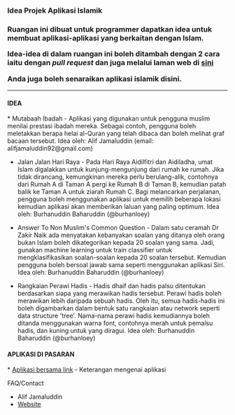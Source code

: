 <h3>Idea Projek Aplikasi Islamik<h3>

Ruangan ini dibuat untuk <b>programmer</b> dapatkan idea untuk membuat aplikasi-aplikasi yang berkaitan dengan Islam.

Idea-idea di dalam ruangan ini boleh ditambah dengan 2 cara iaitu dengan <i>pull request</i> dan juga melalui laman web di <a href="http://www.kodegeek.net/islamicappidea/">sini</a>

Anda juga boleh senaraikan aplikasi islamik disini.

<hr>

<!-- ISIKAN IDEA ANDA DIBAWAH -->


<h4>IDEA</h4>
<!-- * <Idea anda> - <Penerangan>. Idea oleh: <Nama anda> (<Contact anda>) -->
* Mutabaah Ibadah - Aplikasi yang digunakan untuk pengguna muslim menilai prestasi ibadah mereka. Sebagai contoh, pengguna boleh meletakkan berapa helai al-Quran yang telah dibaca dan boleh melihat graf bacaan tersebut.
Idea oleh: Alif Jamaluddin (email: alifjamaluddin92@gmail.com)

* Jalan Jalan Hari Raya - Pada Hari Raya Aidilfitri dan Aidiladha, umat Islam digalakkan untuk kunjung-mengunjung dari rumah ke rumah. Jika tidak dirancang, kemungkinan mereka perlu berulang-alik, contohnya dari Rumah A di Taman A pergi ke Rumah B di Taman B, kemudian patah balik ke Taman A untuk ziarah Rumah C. Bagi melancarkan perjalanan, pengguna boleh menggunakan aplikasi untuk memilih beberapa lokasi kemudian aplikasi akan memberikan laluan yang paling optimum.
Idea oleh: Burhanuddin Baharuddin (@burhanloey)

* Answer To Non Muslim's Common Question - Dalam satu ceramah Dr Zakir Naik ada menyatakan kebanyakan soalan yang ditanya oleh orang bukan Islam boleh dikategorikan kepada 20 soalan yang sama. Jadi, gunakan machine learning untuk train classifier untuk mengklasifikasikan soalan-soalan kepada 20 soalan tersebut. Kemudian pengguna boleh bersoal jawab sama seperti menggunakan aplikasi Siri.
Idea oleh: Burhanuddin Baharuddin (@burhanloey)

* Rangkaian Perawi Hadis - Hadis dhaif dan hadis palsu ditentukan berdasarkan siapa yang merawikan hadis tersebut. Perawi hadis boleh merawikan lebih daripada sebuah hadis. Oleh itu, semua hadis-hadis ini boleh digambarkan dalam bentuk satu rangkaian atau network seperti data structure 'tree'. Nama-nama perawi hadis kemudiannya boleh ditanda menggunakan warna font, contohnya merah untuk pemalsu hadis, dan kuning untuk yang diragui.
Idea oleh: Burhanuddin Baharuddin (@burhanloey)


<h4>APLIKASI DI PASARAN</h4>
<!-- * <Nama aplikasi dan link> - <Penerangan> -->
* <a href="link-ke-aplikasi">Aplikasi bersama link</a> - Keterangan mengenai aplikasi


FAQ/Contact
* Alif Jamaluddin
* <a href="http://www.kodegeek.net">Website</a>
